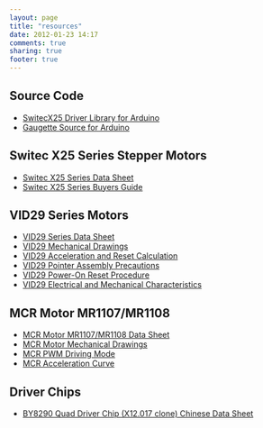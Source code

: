```yaml
---
layout: page
title: "resources"
date: 2012-01-23 14:17
comments: true
sharing: true
footer: true
---
```

Source Code
-----------
 - [SwitecX25 Driver Library for Arduino](https://github.com/clearwater/SwitecX25)
 - [Gaugette Source for Arduino](https://github.com/clearwater/gaugette)

Switec X25 Series Stepper Motors
--------------------------------
 - [Switec X25 Series Data Sheet](/resources/switec/X25_xxx_01_SP_E-1.pdf)
 - [Switec X25 Series Buyers Guide](/resources/switec/ISM_Buyers_Guide.pdf)    

VID29 Series Motors
-------------------
 - [VID29 Series Data Sheet](/resources/vid/20091026113525_VID29_manual_EN-080606.pdf)
 - [VID29 Mechanical Drawings](/resources/vid/20090905105401VID29.pdf) 
 - [VID29 Acceleration and Reset Calculation](/resources/vid/2009111395111_Acceleration_&_reset_calculation_example.pdf) 
 - [VID29 Pointer Assembly Precautions](/resources/vid/2009111395409_VID29_Precaution_of_Pointer_Assembly.pdf) 
 - [VID29 Power-On Reset Procedure](/resources/vid/2009111395504_VID29_reset_pulse_general_description.pdf)
 - [VID29 Electrical and Mechanical Characteristics](/resources/vid/2009111395537_VID29Electrical_and_Mechanical_Characteristic1.pdf)

MCR Motor MR1107/MR1108
-----------------------
 - [MCR Motor MR1107/MR1108 Data Sheet](/resources/mcr/2010410104720473.pdf)
 - [MCR Motor Mechanical Drawings](/resources/mcr/2009212115216347.pdf)
 - [MCR PWM Driving Mode](/resources/mcr/201041010510949.pdf)
 - [MCR Acceleration Curve](/resources/mcr/2010410104915847.pdf)

Driver Chips
------------
 - [BY8290 Quad Driver Chip (X12.017 clone) Chinese Data Sheet](/resources/BY8290datasheet.pdf)

